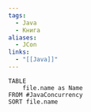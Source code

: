 ```yaml
---
tags:
  - Java
  - Книга
aliases:
  - JCon
links:
  - "[[Java]]"
---
```

```dataview
TABLE
	file.name as Name
FROM #JavaConcurrency
SORT file.name
```





